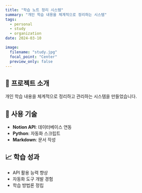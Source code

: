 ```yaml
---
title: "학습 노트 정리 시스템"
summary: "개인 학습 내용을 체계적으로 정리하는 시스템"
tags:
  - personal
  - study
  - organization
date: 2024-03-10

image:
  filename: "study.jpg"
  focal_point: "Center"
  preview_only: false
---
```


## 🎯 프로젝트 소개

개인 학습 내용을 체계적으로 정리하고 관리하는 시스템을 만들었습니다.

## 🔧 사용 기술
- **Notion API**: 데이터베이스 연동
- **Python**: 자동화 스크립트
- **Markdown**: 문서 작성

## 📈 학습 성과
- API 활용 능력 향상
- 자동화 도구 개발 경험
- 학습 방법론 정립
